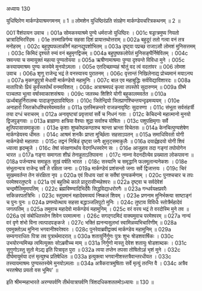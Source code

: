 अध्यायः 130

युधिष्ठिरेण मार्कण्डेयाश्रमगमनम् ॥ 1 ॥ 
लोमशेन युधिष्ठिरंप्रति संग्रहेण मार्कण्डेयचरित्रकथनम् ॥ 2 ॥

001`वैशंपायन उवाच ।
001a सोमकस्याश्रमे पुण्ये धर्मराजो युधिष्ठिरः ।
001c षड्रात्रमुष्य नियतो भ्रात्रादिभिररिंदमः ।
01e तस्मान्निर्गम्य सहसा दिशं प्रायात्तथोत्तराम् ॥
002a बहुदूरं ततो गत्वा वनं तत्र मनोहरम् ।
002c बहुपुष्पफलाकीर्णं महानद्युपशोभितम् ॥
003a दृष्ट्वा पप्रच्छ राजाऽसौ लोमशं मुनिसत्तमम् ।
003c किमिदं दृश्यते रम्यं वनं बहुमृगद्विजम् ॥
004a बहुपुष्पफलोपेतं मुनिसङ्घैर्निषेवितम् ।
004c स्रवन्त्या च समायुक्तं महत्या पुण्यतोयया ॥
005a ऋषीणामाश्रमाः पुण्या दृश्यन्ते विविधा मुने ।
005c कस्यायमाश्रमः पुण्यः कस्येमे मुनयोऽमलाः ।
005e एतदिच्छाम्यहं श्रोतुं वद त्वं वदतांवर ॥
006 लोमश उवाच ।
006a शृणु राजेन्द्र भद्रं ते वनस्यास्य पुरातनम् ।
006c वृत्तान्तं निखिलेनाद्य प्रोच्यमानं मयाऽनघ ॥
007a मृकण्डुपुत्रो मेधावी मार्कण्डेयो महामुनिः ।
007c बाल एव महाबुद्धिः सर्वविद्याविशारदः ॥
008a मातापित्रोः प्रियं कुर्वंस्तपोर्थं वनमाविशत् ।
008c अत्राश्रमपदं कृत्वा तपस्तेपे सुदारुणम् ॥
009a ग्रीष्मे पञ्चतपा भूत्वा वर्षास्वाकाशसंश्रयः ।
009c जलस्थः शिशिरे योगी बहुकालमवर्तत ॥
010a ऊर्ध्वबाहुर्निरालम्बः पादाङ्गुष्ठाग्रविष्ठितः ।
010c जितेन्द्रियो जितप्राणश्चिन्तयन्दृढमव्ययम् ।
010e अनाहारो जितक्रोधश्चिरमेवमवर्तत ॥
011a एतस्मिन्नन्तरे राजन्ननावृष्टिः सुदारुणा ।
011c संभूता सर्वसंहर्त्री तया दग्धं चराचरम् ॥
012a अनावृष्ट्यां प्रवृत्तायां सर्वे च निधनं गताः ।
012c केचिदन्ये महात्मानो मुनयो द्विजपुङ्गवाः ॥
013a ब्राह्मणाः क्षत्रिया वैश्याः शूद्रा सर्वाश्च योषितः ।
013c पशुपक्षिमृगाः सर्वे क्षुत्पिपासासमाकुलाः ।
013e कृशाः शुष्कोष्ठकण्ठाश्च श्रान्ता भ्रान्ता विचेतसः ॥
014a केनचित्पुण्यशेषेण मार्कण्डेयस्य धीमतः ।
014c आश्रमं शनकैः प्राप्ता मूर्च्छिताः सहसाऽपतन् ॥
015a समाधिविरतो योगी मार्कण्डेयो महातपाः ।
015c तद्वनं निबिडं दृष्ट्वा जनैः क्षुत्तृट्समाकुलैः ॥
016a दयार्द्रहृदयो योगी शिवं ध्यात्वा हृदम्बुजे ।
016c तेषां संरक्षणार्थाय वेदगन्धिस्वरेण सः ।
016e आजुहाव तदा गङ्गां तपोयोगेन भारत ॥
017a गङ्गा समागता शीघ्रं तेनाहूताऽतिपावना ।
017c नाम्ना वेदनदीत्येव प्रख्याता लोकपावना ॥
018a पर्जन्यश्च समाहूतः सुखं वर्षति भारत ।
018c सस्यानि च समृद्धानि फलमूलान्यनेकशः ।
018e संभूतान्यत्र राजेन्द्र सर्वे ते रक्षिता जनाः ॥
019a मार्कण्डेयं प्रशंसन्तो जनाः सर्वे द्विजात्तयः ।
019c चिरं सुखमवर्तन्त तेन संरक्षिता नृप ॥
020a एवं विधाय रक्षां स सर्वेषां पुण्यकर्मणाम् ।
020c पुनश्चचार च तपः परमेश्वरतुष्टये ॥
021a एवं बहुतिथे काले प्रादुरासीन्महेश्वरः ॥
022a दृष्ट्वा च सर्वदेवेशं चन्द्रमौलिमुमापतिम् ।
022c ब्रह्मविष्ण्वादिभिर्देवैः सिद्धविद्याधरोरगैः ॥
023a गन्धर्वयक्षप्रवरैः सकिन्नरपतत्रिभिः ।
023c स्तूयमानं महादेवमव्ययं निष्कलं शिवम् ।
023e प्रणनाम मुनिर्भक्त्या साष्टाङ्गं च पुनः पुनः ॥
024a प्रणम्योत्थाय सहसा बद्धाञ्जलिपुटो मुनिः ।
024c तुष्टाव विविधैः स्तोत्रैर्महादेवं जगत्पतिम् ॥
025a तमुवाच महादेवो मार्कण्डेयं महामुनिम् ।
025c वरं वरय भद्रं ते वरदोस्मि मुने तव ॥
026a एवं संबोधितस्तेन शिवेन परमात्मना ।
026c सगद्गदमिदं वाक्यमुवाच परमेश्वरम् ॥
027a नान्यं वरं वृणे शंभो विना त्वत्पादपङ्कजे ।
027c भक्तिं ह्यनन्यसुलभां स्वामिन्नव्यभिचारिणीम् ॥
028a एवमुक्तोऽथ मुनिना भगवानीश्वरेश्वरः ।
028c पुनरेवाब्रवीद्वाक्यं मार्कण्डेय महामुनिम् ॥
029a सम्यगाराधितः पित्रा तव पुत्रार्थमादरात् ॥
030a शतायुर्निर्गुणः पुत्रः शुभः षोडशवार्षिकः ।
030c उभयोरन्यमिच्छ त्वमित्युक्तः सोऽब्रवीच्च माम् ॥
031a निर्गुणो मास्तु देवेश शतायुः षोडशाब्दकः ।
031c सुगुणोऽस्तु सुतो मेऽद्य इति पित्रावृत पुरा ॥
032a त्वया तप्तेन तपसा तोषितोऽहं भृशं मुने ।
032c दीर्घमायुर्मया दत्तं मृत्युश्च प्रतिषेधितः ॥
033a इत्युक्त्वा भगवानीशस्तत्रैवान्तरधीयत ।
033c तस्यायमाश्रमः पुण्यस्तस्येमे मुनयोऽमलाः ॥
034a अत्रैकरात्रमुषिताः सर्वे मृत्युं तरन्ति वै ।
034c अत्रैव भरतश्रेष्ठ प्रयतो वस भूमिप' ॥

इति श्रीमन्महाभारते अरण्यपर्वणि तीर्थयात्रापर्वणि त्रिंशदधिकशततमोऽध्यायः ॥ 130 ॥